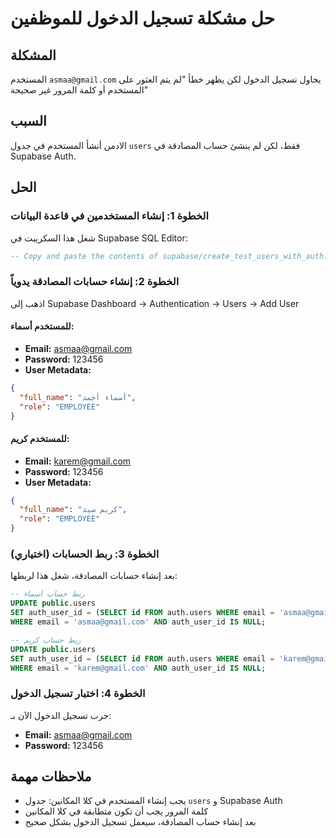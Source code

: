 # حل مشكلة تسجيل الدخول للموظفين

## المشكلة

المستخدم `asmaa@gmail.com` يحاول تسجيل الدخول لكن يظهر خطأ "لم يتم العثور على المستخدم أو كلمة المرور غير صحيحة"

## السبب

الادمن أنشأ المستخدم في جدول `users` فقط، لكن لم ينشئ حساب المصادقة في Supabase Auth.

## الحل

### الخطوة 1: إنشاء المستخدمين في قاعدة البيانات

شغل هذا السكريبت في Supabase SQL Editor:

```sql
-- Copy and paste the contents of supabase/create_test_users_with_auth.sql
```

### الخطوة 2: إنشاء حسابات المصادقة يدوياً

اذهب إلى Supabase Dashboard → Authentication → Users → Add User

#### للمستخدم أسماء:

- **Email:** asmaa@gmail.com
- **Password:** 123456
- **User Metadata:**

```json
{
  "full_name": "أسماء أحمد",
  "role": "EMPLOYEE"
}
```

#### للمستخدم كريم:

- **Email:** karem@gmail.com
- **Password:** 123456
- **User Metadata:**

```json
{
  "full_name": "كريم سيد",
  "role": "EMPLOYEE"
}
```

### الخطوة 3: ربط الحسابات (اختياري)

بعد إنشاء حسابات المصادقة، شغل هذا لربطها:

```sql
-- ربط حساب أسماء
UPDATE public.users
SET auth_user_id = (SELECT id FROM auth.users WHERE email = 'asmaa@gmail.com')
WHERE email = 'asmaa@gmail.com' AND auth_user_id IS NULL;

-- ربط حساب كريم
UPDATE public.users
SET auth_user_id = (SELECT id FROM auth.users WHERE email = 'karem@gmail.com')
WHERE email = 'karem@gmail.com' AND auth_user_id IS NULL;
```

### الخطوة 4: اختبار تسجيل الدخول

جرب تسجيل الدخول الآن بـ:

- **Email:** asmaa@gmail.com
- **Password:** 123456

## ملاحظات مهمة

- يجب إنشاء المستخدم في كلا المكانين: جدول `users` و Supabase Auth
- كلمة المرور يجب أن تكون متطابقة في كلا المكانين
- بعد إنشاء حساب المصادقة، سيعمل تسجيل الدخول بشكل صحيح
